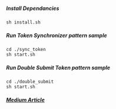##### Install Dependancies
 
```
sh install.sh
```

##### Run Token Synchronizer pattern sample
 
```
cd ./sync_token
sh start.sh
```

##### Run Double Submit Token pattern sample
 
```
cd ./double_submit
sh start.sh
```

##### [Medium Article](https://medium.com/@rama41222/a-deep-dive-into-csrf-protection-c7783d170357)
 